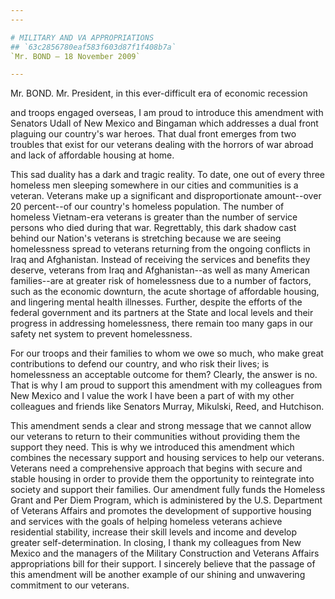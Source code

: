 ```yaml
---
---

# MILITARY AND VA APPROPRIATIONS
## `63c2856780eaf583f603d87f1f408b7a`
`Mr. BOND — 18 November 2009`

---
```



Mr. BOND. Mr. President, in this ever-difficult era of economic 
recession


and troops engaged overseas, I am proud to introduce this amendment 
with Senators Udall of New Mexico and Bingaman which addresses a dual 
front plaguing our country's war heroes. That dual front emerges from 
two troubles that exist for our veterans dealing with the horrors of 
war abroad and lack of affordable housing at home.

This sad duality has a dark and tragic reality. To date, one out of 
every three homeless men sleeping somewhere in our cities and 
communities is a veteran. Veterans make up a significant and 
disproportionate amount--over 20 percent--of our country's homeless 
population. The number of homeless Vietnam-era veterans is greater than 
the number of service persons who died during that war. Regrettably, 
this dark shadow cast behind our Nation's veterans is stretching 
because we are seeing homelessness spread to veterans returning from 
the ongoing conflicts in Iraq and Afghanistan. Instead of receiving the 
services and benefits they deserve, veterans from Iraq and 
Afghanistan--as well as many American families--are at greater risk of 
homelessness due to a number of factors, such as the economic downturn, 
the acute shortage of affordable housing, and lingering mental health 
illnesses. Further, despite the efforts of the federal government and 
its partners at the State and local levels and their progress in 
addressing homelessness, there remain too many gaps in our safety net 
system to prevent homelessness.

For our troops and their families to whom we owe so much, who make 
great contributions to defend our country, and who risk their lives; is 
homelessness an acceptable outcome for them? Clearly, the answer is no. 
That is why I am proud to support this amendment with my colleagues 
from New Mexico and I value the work I have been a part of with my 
other colleagues and friends like Senators Murray, Mikulski, Reed, and 
Hutchison.

This amendment sends a clear and strong message that we cannot allow 
our veterans to return to their communities without providing them the 
support they need. This is why we introduced this amendment which 
combines the necessary support and housing services to help our 
veterans. Veterans need a comprehensive approach that begins with 
secure and stable housing in order to provide them the opportunity to 
reintegrate into society and support their families. Our amendment 
fully funds the Homeless Grant and Per Diem Program, which is 
administered by the U.S. Department of Veterans Affairs and promotes 
the development of supportive housing and services with the goals of 
helping homeless veterans achieve residential stability, increase their 
skill levels and income and develop greater self-determination. In 
closing, I thank my colleagues from New Mexico and the managers of the 
Military Construction and Veterans Affairs appropriations bill for 
their support. I sincerely believe that the passage of this amendment 
will be another example of our shining and unwavering commitment to our 
veterans.

